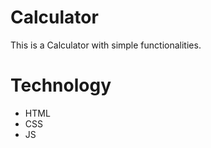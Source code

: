 # Calculator
 This is a Calculator with simple functionalities.
 
 # Technology
 - HTML
 - CSS
 - JS
